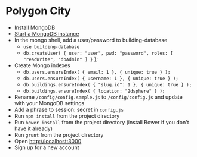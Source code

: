 # Polygon City

* [Install MongoDB](http://docs.mongodb.org/manual/installation/)
* [Start a MongoDB instance](http://docs.mongodb.org/manual/tutorial/install-mongodb-on-os-x/#run-mongodb)
* In the mongo shell, add a user/password to building-database
  * `use building-database`
  * `db.createUser(
  {
    user: "user",
    pwd: "password",
    roles: [ "readWrite", "dbAdmin" ]
  }`
);
* Create Mongo indexes
  * `db.users.ensureIndex( { email: 1 }, { unique: true } );`
  * `db.users.ensureIndex( { username: 1 }, { unique: true } );`
  * `db.buildings.ensureIndex( { "slug.id": 1 }, { unique: true } );`
  * `db.buildings.ensureIndex( { location: "2dsphere" } );`
* Rename `/config/config.sample.js` to `/config/config.js` and update with your MongoDB settings
* Add a phrase to session: secret in `config.js`
* Run `npm install` from the project directory
* Run `bower install` from the project directory (install Bower if you don't have it already)
* Run `grunt` from the project directory
* Open [http://localhost:3000](http://localhost:3000)
* Sign up for a new account
